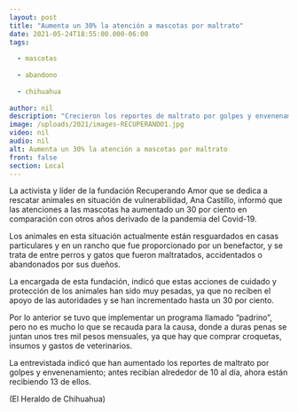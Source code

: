 ```yaml
---
layout: post
title: "Aumenta un 30% la atención a mascotas por maltrato"
date: 2021-05-24T18:55:00.000-06:00
tags:
  
  - mascotas
  
  - abandono
  
  - chihuahua
  
author: nil
description: "Crecieron los reportes de maltrato por golpes y envenenamiento; antes recibían alrededor de 10 al día, ahora están recibiendo 13 de ellos"
image: /uploads/2021/images-RECUPERANDO1.jpg
video: nil
audio: nil
alt: Aumenta un 30% la atención a mascotas por maltrato
front: false
section: Local
---
```


La activista y líder de la fundación Recuperando Amor que se dedica a rescatar animales en situación de vulnerabilidad, Ana Castillo, informó que las atenciones a las mascotas ha aumentado un 30 por ciento en comparación con otros años derivado de la pandemia del Covid-19.

Los animales en esta situación actualmente están resguardados en casas particulares y en un rancho que fue proporcionado por un benefactor, y se trata de entre perros y gatos que fueron maltratados, accidentados o abandonados por sus dueños.

La encargada de esta fundación, indicó que estas acciones de cuidado y protección de los animales han sido muy pesadas, ya que no reciben el apoyo de las autoridades y se han incrementado hasta un 30 por ciento.

Por lo anterior se tuvo que implementar un programa llamado “padrino”, pero no es mucho lo que se recauda para la causa, donde a duras penas se juntan unos tres mil pesos mensuales, ya que hay que comprar croquetas, insumos y gastos de veterinarios.

La entrevistada indicó que han aumentado los reportes de maltrato por golpes y envenenamiento; antes recibían alrededor de 10 al día, ahora están recibiendo 13 de ellos.

(El Heraldo de Chihuahua)